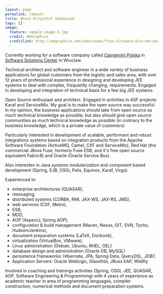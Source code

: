 ```yaml
---
layout: page
permalink: /about/
title: About Krzysztof Sobkowiak
tags: []
image:
  feature: sample-image-5.jpg
  credit: WeGraphics
  creditlink: http://wegraphics.net/downloads/free-ultimate-blurred-background-pack/
---
```


Currently working for a software company called [Capgemini Polska](http://www.pl.capgemini.com/) in [Software Solutions Center](http://www.pl.capgemini-sdm.com/) in Wroclaw. 

Technical architect and software engineer in a wide variety of business applications for global customers from the logistic and sales area, with over 12 years of professional experience in designing and developing JEE systems to deal with complex, frequently changing, requirements. Engaged in developing and integration of technical basis for a few big JEE systems.

Open Source enthusiast and architect. Engaged in activities in ASF projects: Karaf and ServiceMix. My goal is to make the open source way successful. In my opinion, the business applications should take from open source as much technical knowledge as possible, but also should give open source communities as much technical knowledge as possible (in contrary to the business knowledge, which is a private value of customers)

Particularly interested in development of scalable, performant and robust integrations systems based on integration products from the Apache Software Foundation (ActiveMQ, Camel, CXF and ServiceMix), Red Hat (the commercial JBoss Fuse, formerly Fuse ESB, and it's free open source equivalent Fabric8) and Oracle (Oracle Service Bus).

Also interesten in Java systems modularization and component based development (Spring, EJB, OSGi, Felix, Equinox, Karaf, Virgo).

Experienced in:

 * enterprise architectures (QUASAR),
 * messaging,
 * distributed systems (CORBA, RMI, JAX-WS, JAX-RS, JMS),
 * web services (CXF, Metro),
 * ESB,
 * MDD,
 * AOP (AspectJ, Spring AOP),
 * configuration & build management (Maven, Nexus, GIT, SVN, Tycho, Hudson/Jenkins),
 * document preparation systems (LaTeX, Docbook),
 * virtualization (VirtualBox, VMware),
 * Linux administration (Debian, Ubuntu, RHEL, OEL)
 * database design and administration (Oracle DB, MySQL)
 * persistence frameworks: Hibernate, JPA, Spring Data, QueryDSL, JDBC
 * Application Servers: Oracle Weblogic, Glassfish, JBoss EAP, Wildfly

Involved in coaching and trainings activities (Spring, OSGi, JEE, QUASAR, AOP, Software Engineering & Programming) with 4 years of experience as academic teacher in area of programming languages, compiler construction, numerical methods and document preparation systems.
